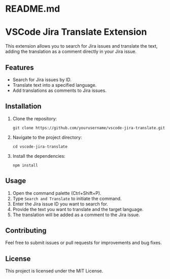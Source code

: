 # README.md

# VSCode Jira Translate Extension

This extension allows you to search for Jira issues and translate the text, adding the translation as a comment directly in your Jira issue.

## Features

- Search for Jira issues by ID.
- Translate text into a specified language.
- Add translations as comments to Jira issues.

## Installation

1. Clone the repository:
   ```
   git clone https://github.com/yourusername/vscode-jira-translate.git
   ```
2. Navigate to the project directory:
   ```
   cd vscode-jira-translate
   ```
3. Install the dependencies:
   ```
   npm install
   ```

## Usage

1. Open the command palette (Ctrl+Shift+P).
2. Type `Search and Translate` to initiate the command.
3. Enter the Jira issue ID you want to search for.
4. Provide the text you want to translate and the target language.
5. The translation will be added as a comment to the Jira issue.

## Contributing

Feel free to submit issues or pull requests for improvements and bug fixes.

## License

This project is licensed under the MIT License.